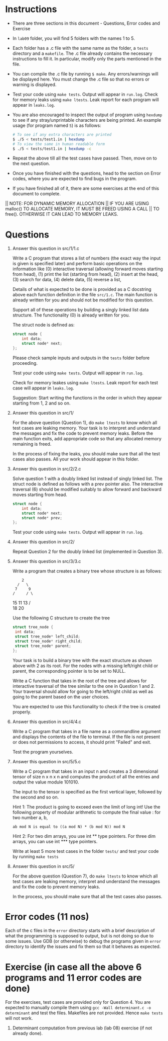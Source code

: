 # Instructions

* There are three sections in this document - Questions, Error codes and Exercise

* In `lab09` folder, you will find 5 folders with the names 1 to 5.

* Each folder has a .c file with the same name as the folder, a `tests` directory
  and a `makefile`. The .c file already contains the necessary instructions to
  fill it. In particular, modify only the parts mentioned in the file.

* You can compile the .c file by running `$ make`. Any errors/warnings will be
  displayed here. You must change the .c file so that no errors or warning is
  displayed.

* Test your code using `make tests`. Output will appear in `run.log`. 
  Check for memory leaks using `make ltests`. Leak report for each program
  will appear in `leaks.log`.

* You are also encouraged to inspect the output of program using `hexdump` to see 
  if any stray/unprintable characters are being printed.  An example usage (for
  program named `5`) is as follows:

  ``` bash
  # To see if any extra characters are printed
  $ ./5 < tests/test1.in | hexdump  
  # To view the same in human readable form
  $ ./5 < tests/test1.in | hexdump -c
  ```

* Repeat the above till all the test cases have passed. Then, move on to the
  next question.

* Once you have finished with the questions, head to the section on Error
  codes, where you are expected to find bugs in the program.

* If you have finished all of it, there are some exercises at the end of this
  document to complete.

|| NOTE: FOR DYNAMIC MEMORY ALLOCATION
|| IF YOU ARE USING malloc() TO ALLOCATE MEMORY, IT MUST BE FREED USING A CALL
|| TO free(). OTHERWISE IT CAN LEAD TO MEMORY LEAKS.


# Questions

1. Answer this question in src/1/1.c

   Write a C program that stores a list of numbers (the exact way the input is
   given is specified later) and perform basic operations on the information
   like (0) interactive traversal (allowing forward moves starting from head),
   (1) print the list (starting from head), (2) insert at the head, (3) search
   for data, (4) delete data, (5) reverse a list, 

   Details of what is expected to be done is provided as a C docstring above
   each function definition in the file `src/1.c`. The main function is already
   written for you and should not be modified for this question.

   Support all of these operations by building a singly linked list data
   structure. The functionality (0) is already written for you.

   The struct node is defined as:

	``` c
	struct node {
		int data;
		struct node* next;
	};

	```
   
   Please check sample inputs and outputs in the `tests` folder before
   proceeding.
	
   Test your code using `make tests`. Output will appear in `run.log`. 

   Check for memory leakes using `make ltests`. Leak report for each test case
   will appear in `leaks.log`.

   Suggestion: Start writing the functions in the order in which they appear
   starting from 1, 2 and so on.

2. Answer this question in src/1/
 
   For the above question (Question 1), do `make ltests` to know which all test
   cases are leaking memory. Your task is to interpret and understand the
   messages and fix the code to prevent memory leaks. Before the main function
   exits, add appropriate code so that any allocated memory remaining is freed.

   In the process of fixing the leaks, you should make sure that all the test
   cases also passes.  All your work should appear in this folder.

3. Answer this question in src/2/2.c

   Solve question 1 with a doubly linked list instead of singly linked list.
   The struct node is defined as follows with a prev pointer also. The
   interactive traversal (6) should be modified suitably to allow forward and
   backward moves starting from head.

	``` c
	struct node {
		int data;
		struct node* next;
		struct node* prev;
	};

	```
   Test your code using `make tests`. Output will appear in `run.log`. 

   
4. Answer this question in src/2/

   Repeat Question 2 for the doubly linked list (implemented in Question 3).

5. Answer this question in src/3/3.c

   Write a program that creates a binary tree whose structure is as follows:

           2
         /   \
        7     9
       /     / \
      15    11  13
     /  \
    18  20

   Use the following C structure to create the tree

   ``` c
   struct tree_node {
	int data;
	struct tree_node* left_child;
	struct tree_node* right_child;
	struct tree_node* parent;
   };

   ```
   
   Your task is to build a binary tree with the exact structure as shown
   above with 2 as its root. For the nodes with a missing left/right child or
   parent, the corresponding pointer is to be set to NULL.

   Write a C function that takes in the root of the tree and allows for
   interactive traversal of the tree similar to the one in Question 1 and 2. Your
   traversal should allow for going to the left/right child as well as going to
   the parent based on the user choices.

   You are expected to use this functionality to check if the tree is created
   properly.

6. Answer this question in src/4/4.c

   Write a C program that takes in a file name as a commandline argument and
   displays the contents of the file to terminal. If the file is not present or
   does not permissions to access, it should print "Failed" and exit.

   Test the program yourselves.

7. Answer this question in src/5/5.c

   Write a C program that takes in an input n and creates a 3 dimensional tensor
   of size n x n x n and computes the product of all the entries and output the
   value module 101010.

   The input to the tensor is specified as the first vertical layer, followed
   by the second and so on.

   Hint 1: The product is going to exceed even the limit of long int! Use the
   following property of modular arithmetic to compute the final value : for
   two number a, b, 

       ab mod N is equal to ((a mod N) * (b mod N)) mod N

   Hint 2: For two dim arrays, you use int ** type pointers. For three dim
   arrays, you can use int *** type pointers.

   Write at least 5 more test cases in the folder `tests/` and test your code
   by running `make tests`

8. Answer this question in src/5/

   For the above question (Question 7), do `make ltests` to know which all test
   cases are leaking memory, interpret and understand the messages and fix the
   code to prevent memory leaks. 

   In the process, you should make sure that all the test cases also passes.


# Error codes (11 nos)
Each of the c files in the `error` directory starts with a brief description of
what the programming is supposed to output, but is not doing so due to some
issues. Use GDB (or otherwise) to debug the programs given in `error` directory
to identify the issues and fix them so that it behaves as expected. 

# Exercise (in case all the above 6 programs and 11 error codes are done)
For the exercises, test cases are provided only for Question 4. You are
expected to manually compile them using `gcc -Wall determinant.c -o
determinant` and test the files. Makefiles are not provided. Hence `make tests`
will not work.

1. Determinant computation from previous lab (lab 08) exercise (if not already done).

